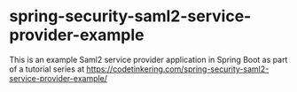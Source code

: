 # spring-security-saml2-service-provider-example
 This is an example Saml2 service provider application in Spring Boot as part of a tutorial series at https://codetinkering.com/spring-security-saml2-service-provider-example/
